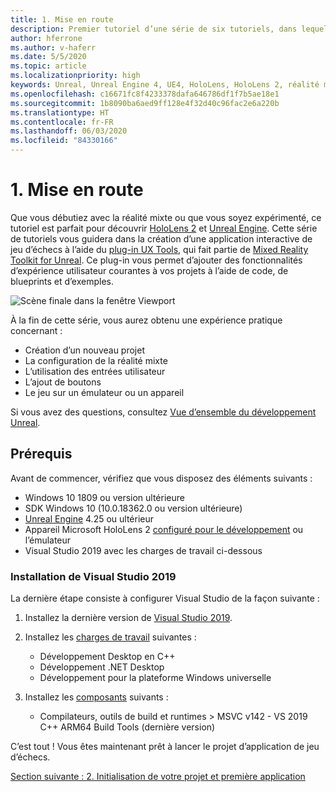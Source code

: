 ```yaml
---
title: 1. Mise en route
description: Premier tutoriel d’une série de six tutoriels, dans lequel vous apprenez à créer une application de jeu d’échecs simple avec Unreal Engine 4 et le plug-in UX Tools du Mixed Reality Toolkit
author: hferrone
ms.author: v-haferr
ms.date: 5/5/2020
ms.topic: article
ms.localizationpriority: high
keywords: Unreal, Unreal Engine 4, UE4, HoloLens, HoloLens 2, réalité mixte, tutoriel, bien démarrer, mrtk, uxt, UX Tools, documentation
ms.openlocfilehash: c16671fc8f4233378dafa646786df1f7b5ae18e1
ms.sourcegitcommit: 1b8090ba6aed9ff128e4f32d40c96fac2e6a220b
ms.translationtype: HT
ms.contentlocale: fr-FR
ms.lasthandoff: 06/03/2020
ms.locfileid: "84330166"
---
```

# <a name="1-getting-started"></a>1. Mise en route

Que vous débutiez avec la réalité mixte ou que vous soyez expérimenté, ce tutoriel est parfait pour découvrir [HoloLens 2](https://docs.microsoft.com/windows/mixed-reality/) et [Unreal Engine](https://www.unrealengine.com/en-US/). Cette série de tutoriels vous guidera dans la création d’une application interactive de jeu d’échecs à l’aide du [plug-in UX Tools](https://github.com/microsoft/MixedReality-UXTools-Unreal), qui fait partie de [Mixed Reality Toolkit for Unreal](https://github.com/microsoft/MixedRealityToolkit-Unreal). Ce plug-in vous permet d’ajouter des fonctionnalités d’expérience utilisateur courantes à vos projets à l’aide de code, de blueprints et d’exemples. 

![Scène finale dans la fenêtre Viewport](images/unreal-uxt/5-endscene.PNG)

À la fin de cette série, vous aurez obtenu une expérience pratique concernant :
* Création d’un nouveau projet
* La configuration de la réalité mixte
* L’utilisation des entrées utilisateur
* L’ajout de boutons
* Le jeu sur un émulateur ou un appareil

Si vous avez des questions, consultez [Vue d’ensemble du développement Unreal](https://docs.microsoft.com/windows/mixed-reality/unreal-development-overview).

## <a name="prerequisites"></a>Prérequis
Avant de commencer, vérifiez que vous disposez des éléments suivants :
* Windows 10 1809 ou version ultérieure
* SDK Windows 10 (10.0.18362.0 ou version ultérieure)
* [Unreal Engine](https://www.unrealengine.com/en-US/get-now) 4.25 ou ultérieur
* Appareil Microsoft HoloLens 2 [configuré pour le développement](using-visual-studio.md#enabling-developer-mode) ou l’émulateur
* Visual Studio 2019 avec les charges de travail ci-dessous

### <a name="installing-visual-studio-2019"></a>Installation de Visual Studio 2019
La dernière étape consiste à configurer Visual Studio de la façon suivante :
1. Installez la dernière version de [Visual Studio 2019](https://visualstudio.microsoft.com/downloads/).
2. Installez les [charges de travail](https://docs.microsoft.com/visualstudio/install/modify-visual-studio?view=vs-2019#modify-workloads) suivantes :
    * Développement Desktop en C++
    * Développement .NET Desktop
    * Développement pour la plateforme Windows universelle

3. Installez les [composants](https://docs.microsoft.com/visualstudio/install/modify-visual-studio?view=vs-2019#modify-individual-components) suivants :
    * Compilateurs, outils de build et runtimes > MSVC v142 - VS 2019 C++ ARM64 Build Tools (dernière version)

C’est tout ! Vous êtes maintenant prêt à lancer le projet d’application de jeu d’échecs.

[Section suivante : 2. Initialisation de votre projet et première application](unreal-uxt-ch2.md)